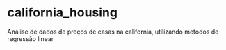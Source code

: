 # california_housing
Análise de dados de preços de casas na california, utilizando metodos de regressão linear
